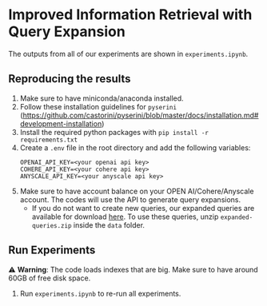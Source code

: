 # Improved Information Retrieval with Query Expansion
The outputs from all of our experiments are shown in `experiments.ipynb`.

## Reproducing the results
1. Make sure to have miniconda/anaconda installed.
2. Follow these installation guidelines for `pyserini` (https://github.com/castorini/pyserini/blob/master/docs/installation.md#development-installation)
3. Install the required python packages with `pip install -r requirements.txt`
4. Create a `.env` file in the root directory and add the following variables:
    ```
    OPENAI_API_KEY=<your openai api key>
    COHERE_API_KEY=<your cohere api key>
    ANYSCALE_API_KEY=<your anyscale api key>
    ```
5. Make sure to have account balance on your OPEN AI/Cohere/Anyscale account. The codes will use the API to generate query expansions.
    - If you do not want to create new queries, our expanded queries are available for download [here](https://drive.google.com/file/d/1axe5vcsMYgsj8wougg0cRA9n1I_qNfF2/view?usp=sharing). To use these queries, unzip `expanded-queries.zip` inside the `data` folder.
   
## Run Experiments

⚠️ **Warning**: The code loads indexes that are big. Make sure to have around 60GB of free disk space.

1. Run `experiments.ipynb` to re-run all experiments. 
